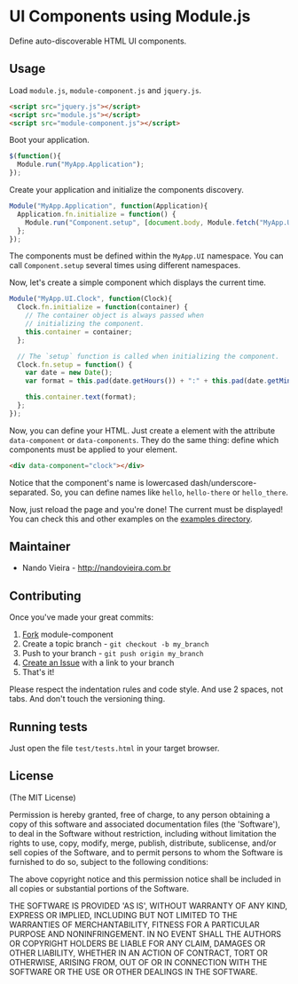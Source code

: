 # UI Components using Module.js

Define auto-discoverable HTML UI components.

## Usage

Load `module.js`, `module-component.js` and `jquery.js`.

```html
<script src="jquery.js"></script>
<script src="module.js"></script>
<script src="module-component.js"></script>
```

Boot your application.

```javascript
$(function(){
  Module.run("MyApp.Application");
});
```

Create your application and initialize the components discovery.

```javascript
Module("MyApp.Application", function(Application){
  Application.fn.initialize = function() {
    Module.run("Component.setup", [document.body, Module.fetch("MyApp.UI")]);
  };
});
```

The components must be defined within the `MyApp.UI` namespace. You can call `Component.setup` several times using different namespaces.

Now, let's create a simple component which displays the current time.

```javascript
Module("MyApp.UI.Clock", function(Clock){
  Clock.fn.initialize = function(container) {
    // The container object is always passed when
    // initializing the component.
    this.container = container;
  };

  // The `setup` function is called when initializing the component.
  Clock.fn.setup = function() {
    var date = new Date();
    var format = this.pad(date.getHours()) + ":" + this.pad(date.getMinutes());

    this.container.text(format);
  };
});
```

Now, you can define your HTML. Just create a element with the attribute `data-component` or `data-components`. They do the same thing: define which components must be applied to your element.

```html
<div data-component="clock"></div>
```

Notice that the component's name is lowercased dash/underscore-separated. So, you can define names like `hello`, `hello-there` or `hello_there`.

Now, just reload the page and you're done! The current must be displayed! You can check this and other examples on the [examples directory](https://github.com/fnando/module-component/tree/master/test).

## Maintainer

- Nando Vieira - <http://nandovieira.com.br>

## Contributing

Once you've made your great commits:

1. [Fork](http://help.github.com/forking/) module-component
2. Create a topic branch - `git checkout -b my_branch`
3. Push to your branch - `git push origin my_branch`
4. [Create an Issue](http://github.com/fnando/module-component/issues) with a link to your branch
5. That's it!

Please respect the indentation rules and code style.
And use 2 spaces, not tabs. And don't touch the versioning thing.

## Running tests

Just open the file `test/tests.html` in your target browser.

## License

(The MIT License)

Permission is hereby granted, free of charge, to any person obtaining
a copy of this software and associated documentation files (the
'Software'), to deal in the Software without restriction, including
without limitation the rights to use, copy, modify, merge, publish,
distribute, sublicense, and/or sell copies of the Software, and to
permit persons to whom the Software is furnished to do so, subject to
the following conditions:

The above copyright notice and this permission notice shall be
included in all copies or substantial portions of the Software.

THE SOFTWARE IS PROVIDED 'AS IS', WITHOUT WARRANTY OF ANY KIND,
EXPRESS OR IMPLIED, INCLUDING BUT NOT LIMITED TO THE WARRANTIES OF
MERCHANTABILITY, FITNESS FOR A PARTICULAR PURPOSE AND NONINFRINGEMENT.
IN NO EVENT SHALL THE AUTHORS OR COPYRIGHT HOLDERS BE LIABLE FOR ANY
CLAIM, DAMAGES OR OTHER LIABILITY, WHETHER IN AN ACTION OF CONTRACT,
TORT OR OTHERWISE, ARISING FROM, OUT OF OR IN CONNECTION WITH THE
SOFTWARE OR THE USE OR OTHER DEALINGS IN THE SOFTWARE.
